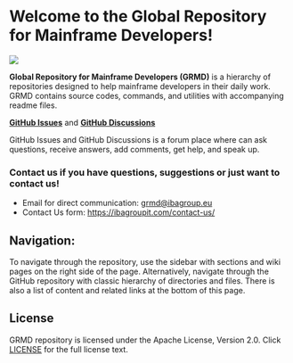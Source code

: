 # Welcome to the Global Repository for Mainframe Developers!

![](https://github.com/IBA-mainframe-dev/Global-Repository-for-Mainframe-Developers/blob/master/zOS%20System%20operating/images/GRMD_main_logo.jpg)

**Global Repository for Mainframe Developers (GRMD)** is a hierarchy of repositories designed to help mainframe developers in their daily work. GRMD contains source codes, commands, and utilities with accompanying readme files.

[**GitHub Issues**](https://github.com/IBA-mainframe-dev/Global-Repository-for-Mainframe-Developers/issues) and [**GitHub Discussions**](https://github.com/IBA-mainframe-dev/Global-Repository-for-Mainframe-Developers/discussions)

GitHub Issues and GitHub Discussions is a forum place where can ask questions, receive answers, add comments, get help, and speak up.

### **Contact us if you have questions, suggestions or just want to contact us!**
* Email for direct communication: grmd@ibagroup.eu 
* Contact Us form: https://ibagroupit.com/contact-us/

## Navigation:

To navigate through the repository, use the sidebar with sections and wiki pages on the right side of the page.
Alternatively, navigate through the GitHub repository with classic hierarchy of directories and files.
There is also a list of content and related links at the bottom of this page.

## License

GRMD repository is licensed under the Apache License, Version 2.0. Click [LICENSE](https://github.com/IBA-mainframe-dev/Global-Repository-for-Mainframe-Developers/blob/master/LICENSE) for the full license text.
